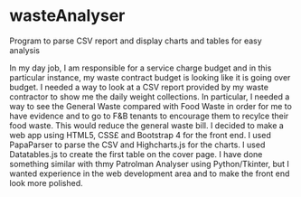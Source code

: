 # wasteAnalyser
Program to parse CSV report and display charts and tables for easy analysis

In my day job, I am responsible for a service charge budget and in this particular instance, my waste contract budget is looking like it is going over budget. I needed a way to look at a CSV report provided by my waste contractor to show me the daily weight collections. In particular, I needed a way to see the General Waste compared with Food Waste in order for me to have evidence and to go to F&B tenants to encourage them to recylce their food waste. This would reduce the general waste bill.
I decided to make a web app using HTML5, CSS£ and Bootstrap 4 for the front end. I used PapaParser to parse the CSV and Highcharts.js for the charts. I used Datatables.js to create the first table on the cover page. 
I have done something similar with thmy Patrolman Analyser using Python/Tkinter, but I wanted experience in the web development area and to make the front end look more polished.
